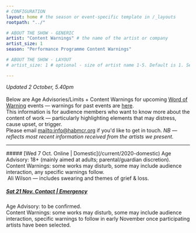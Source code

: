 ```yaml
---
# CONFIGURATION
layout: home # the season or event-specific template in /_layouts
rootpath: "../"

# ABOUT THE SHOW - GENERIC
artist: "Content Warnings" # the name of the artist or company
artist_size: 1
season: "Performance Programme Content Warnings"

# ABOUT THE SHOW - LAYOUT
# artist_size: 1 # optional - size of artist name 1-5. Default is 1. Set longer names to lower values

---
```

*Updated 2 October, 5.40pm*<br><br>Below are Age Advisories/Limits + Content Warnings for upcoming [Word of Warning](/) events — warnings for past events are [here](/archive/warnings).<br>This information is for audience members who want to know more about the content of work — particularly highlighting elements that may distress, cause upset, or trigger.<br>Please email <mailto:info@habmcr.org> if you'd like to get in touch. *NB — reflects most recent information received from the artists we present.*         
<hr>         
##### [Wed 7 Oct. Online | Domestic](/current/2020-domestic)        
Age Advisory: 18+ (mainly aimed at adults; parental/guardian discretion).<br>Content Warnings: some works may disturb, some may include audience interaction, any specific warnings follow.<br>&nbsp;Ali Wilson — includes swearing and themes of grief & loss.         
        
##### [Sat 21 Nov. Contact | Emergency](/current/2020-emergency)        
Age Advisory: to be confirmed.<br>Content Warnings: some works may disturb, some may include audience interaction, specific warnings to follow in early November once participating artists have been selected.
